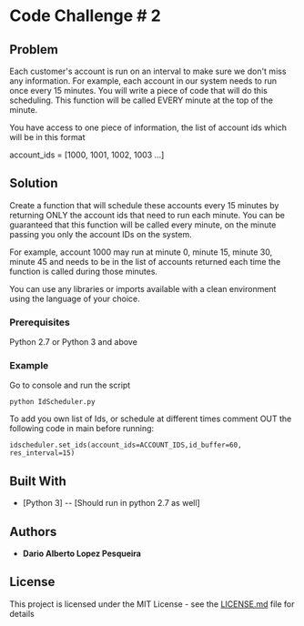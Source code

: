 # Code Challenge # 2

## Problem
Each customer's account is run on an interval to make sure we don't miss any information. For example, each account in our system needs to run once every 15 minutes. You will write a piece of code that will do this scheduling. This function will be called EVERY minute at the top of the minute.

You have access to one piece of information, the list of account ids which will be in this format

account_ids = [1000, 1001, 1002, 1003 ...]

## Solution
Create a function that will schedule these accounts every 15 minutes by returning ONLY the account ids that need to run each minute. You can be guaranteed that this function will be called every minute, on the minute passing you only the account IDs on the system.

For example, account 1000 may run at minute 0, minute 15, minute 30, minute 45 and needs to be in the list of accounts returned each time the function is called during those minutes.

You can use any libraries or imports available with a clean environment using the language of your choice.


### Prerequisites
Python 2.7 or Python 3 and above

### Example
Go to console and run the script
```
python IdScheduler.py
```

To add you own list of Ids, or schedule at different times comment OUT the following code in main before running:

```
idscheduler.set_ids(account_ids=ACCOUNT_IDS,id_buffer=60, res_interval=15)
```


## Built With
* [Python 3] -- [Should run in python 2.7 as well]



## Authors

* **Dario Alberto Lopez Pesqueira** 


## License

This project is licensed under the MIT License - see the [LICENSE.md](LICENSE) file for details
